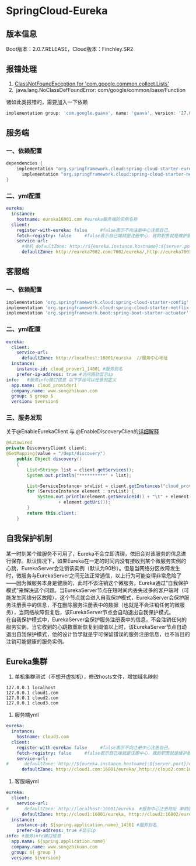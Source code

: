 # SpringCloud-Eureka

## 版本信息
Boot版本：2.0.7.RELEASE，Cloud版本：Finchley.SR2
## 报错处理
1. [ClassNotFoundException for 'com.google.common.collect.Lists'](https://stackoverflow.com/questions/49903191/classnotfoundexception-for-com-google-common-collect-lists)
1.  java.lang.NoClassDefFoundError: com/google/common/base/Function

诸如此类报错的，需要加入一下依赖
```groovy
implementation group: 'com.google.guava', name: 'guava', version: '27.0-jre'
```

## 服务端
### 一、依赖配置

```groovy
dependencies {
    implementation "org.springframework.cloud:spring-cloud-starter-eureka-server"//2.0以下
 	  implementation "org.springframework.cloud:spring-cloud-starter-netflix-eureka-server"//2.0以上
}
```


### 二、yml配置

```yaml
eureka: 
  instance:
    hostname: eureka16001.com #eureka服务端的实例名称
  client: 
    register-with-eureka: false     #false表示不向注册中心注册自己。
    fetch-registry: false     #false表示自己端就是注册中心，我的职责就是维护服务实例，并不需要去检索服务
    service-url: 
      #单机 defaultZone: http://${eureka.instance.hostname}:${server.port}/eureka/       #设置与Eureka Server交互的地址查询服务和注册服务都需要依赖这个地址（单机）。
      defaultZone: http://eureka7002.com:7002/eureka/,http://eureka7003.com:7003/eureka/
```

## 客服端
### 一、依赖配置

```groovy
implementation 'org.springframework.cloud:spring-cloud-starter-config'
implementation 'org.springframework.cloud:spring-cloud-starter-netflix-eureka-client'
implementation 'org.springframework.boot:spring-boot-starter-actuator' //可选，监控中心
```
### 二、yml配置

```yaml
eureka:
  client:
    service-url:
      defaultZone: http://localhost:16001/eureka  //服务中心地址
  instance:
  	instance-id: cloud_prover1_14001 #服务别名
  	prefer-ip-address: true #访问路劲显示ip
info:	#服务info接口信息 以下字段可以任意的定义
  app.name: cloud_provider1
  company.name: www.songzhikuan.com
  group: $ group $
  version: $version$
```
### 三、服务发现
关于@EnableEurekaClient 与 @EnableDiscoveryClien的[详细解释](https://blog.csdn.net/u012734441/article/details/78256256?locationNum=1&fps=1)

```java
@Autowired
private DiscoveryClient client;
@GetMapping(value = "/dept/discovery")
    public Object discovery()
    {
        List<String> list = client.getServices();
        System.out.println("**********" + list);

        List<ServiceInstance> srvList = client.getInstances("cloud_provider1");
        for (ServiceInstance element : srvList) {
            System.out.println(element.getServiceId() + "\t" + element.getHost() + "\t" + element.getPort() + "\t"
                    + element.getUri());
        }
        return this.client;
    }
```


## 自我保护机制
某一时刻某个微服务不可用了，Eureka不会立即清理，依旧会对该服务的信息进行保存。默认情况下，如果Eureka在一定的时间内没有接收到某个微服务实例的心跳，EurekaServer会注销该实例（默认为90秒）。但是当网络分区故障发生时，微服务与EurekaServer之间无法正常通信，以上行为可能变得非常危险了——因为微服务本身是健康的，此时不该注销这个微服务。Eureka通过“自我保护模式”来解决这个问题。当EurekaServer节点在短时间内丢失过多的客户端时（可能发生网络分区故障），这个节点就会进入自我保护模式，EurekaServer会保护服务注册表中的信息，不在删除服务注册表中的数据（也就是不会注销任何的微服务），当网络故障恢复后，该EurekaServer节点会自动退出自我保护模式。<br />在自我保护模式中，EurekaServer会保护服务注册表中的信息，不会注销任何的服务实例，当它收到的心跳数重新恢复到阈值以上时，该EurekaServer节点自动退出自我保护模式，他的设计哲学就是宁可保留错误的服务注册信息，也不盲目的注销可能健康的服务实例。
## 
## Eureka集群
1. 单机集群测试（不想开虚拟机），修改hosts文件，增加域名映射
```
127.0.0.1 localhost
127.0.0.1 cloud1.com
127.0.0.1 cloud2.com
127.0.0.1 cloud3.com

```
1. 服务端yml
```yaml
eureka:
  instance:
    hostname: cloud3.com
  client:
    register-with-eureka: false     #false表示不向注册中心注册自己。
    fetch-registry: false     #false表示自己端就是注册中心，我的职责就是维护服务实例，并不需要去检索服务
    service-url:
#      defaultZone: http://${eureka.instance.hostname}:${server.port}/eureka/       #设置与Eureka Server交互的地址查询服务和注册服务都需要依赖这个地址（单机）。
      defaultZone: http://cloud1.com:16001/eureka/,http://cloud2.com:16002/eureka/
```

1. 客服端yml
```yaml
eureka:
  client:
    service-url:
#      defaultZone: http://localhost:16001/eureka  #服务中心注册地址 单机版
      defaultZone: http://cloud1:16001/eureka, http://cloud2:16002/eureka, http://cloud3:16003/eureka,  #服务中心注册地址
  instance:
    instance-id: ${spring.application.name}_14301 #服务别名
    prefer-ip-address: true #显示ip
info: #服务info接口信息
  app.name: ${spring.application.name}
  company.name: www.songzhikuan.com
  group: ${ group }
  version: ${version}
```



